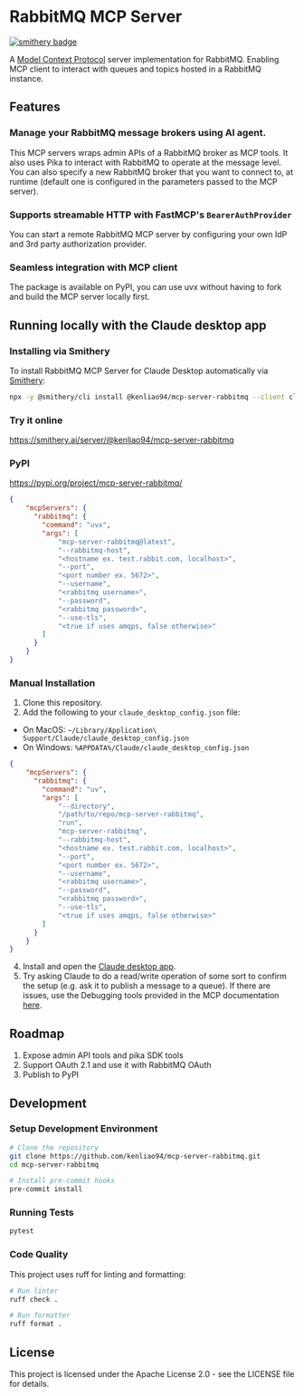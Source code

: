 # RabbitMQ MCP Server
[![smithery badge](https://smithery.ai/badge/@kenliao94/mcp-server-rabbitmq)](https://smithery.ai/server/@kenliao94/mcp-server-rabbitmq)

A [Model Context Protocol](https://www.anthropic.com/news/model-context-protocol) server implementation for RabbitMQ. Enabling MCP client to interact with queues and topics hosted in a RabbitMQ instance.

## Features

### Manage your RabbitMQ message brokers using AI agent.
This MCP servers wraps admin APIs of a RabbitMQ broker as MCP tools. It also uses Pika to interact with RabbitMQ to operate at the message level. You can also specify a new RabbitMQ broker that you want to connect to, at runtime (default one is configured in the parameters passed to the MCP server).

### Supports streamable HTTP with FastMCP's `BearerAuthProvider`
You can start a remote RabbitMQ MCP server by configuring your own IdP and 3rd party authorization provider.

### Seamless integration with MCP client
The package is available on PyPI, you can use uvx without having to fork and build the MCP server locally first.


## Running locally with the Claude desktop app

### Installing via Smithery

To install RabbitMQ MCP Server for Claude Desktop automatically via [Smithery](https://smithery.ai/server/@kenliao94/mcp-server-rabbitmq):

```bash
npx -y @smithery/cli install @kenliao94/mcp-server-rabbitmq --client claude
```

### Try it online
https://smithery.ai/server/@kenliao94/mcp-server-rabbitmq

### PyPI

https://pypi.org/project/mcp-server-rabbitmq/

```json
{
    "mcpServers": {
      "rabbitmq": {
        "command": "uvx",
        "args": [
            "mcp-server-rabbitmq@latest",
            "--rabbitmq-host",
            "<hostname ex. test.rabbit.com, localhost>",
            "--port",
            "<port number ex. 5672>",
            "--username",
            "<rabbitmq username>",
            "--password",
            "<rabbitmq password>",
            "--use-tls",
            "<true if uses amqps, false otherwise>"
        ]
      }
    }
}
```

### Manual Installation
1. Clone this repository.
2. Add the following to your `claude_desktop_config.json` file:
- On MacOS: `~/Library/Application\ Support/Claude/claude_desktop_config.json`
- On Windows: `%APPDATA%/Claude/claude_desktop_config.json`

```json
{
    "mcpServers": {
      "rabbitmq": {
        "command": "uv",
        "args": [
            "--directory",
            "/path/to/repo/mcp-server-rabbitmq",
            "run",
            "mcp-server-rabbitmq",
            "--rabbitmq-host",
            "<hostname ex. test.rabbit.com, localhost>",
            "--port",
            "<port number ex. 5672>",
            "--username",
            "<rabbitmq username>",
            "--password",
            "<rabbitmq password>",
            "--use-tls",
            "<true if uses amqps, false otherwise>"
        ]
      }
    }
}
```
4. Install and open the [Claude desktop app](https://claude.ai/download).
5. Try asking Claude to do a read/write operation of some sort to confirm the setup (e.g. ask it to publish a message to a queue). If there are issues, use the Debugging tools provided in the MCP documentation [here](https://modelcontextprotocol.io/docs/tools/debugging).

## Roadmap
1. Expose admin API tools and pika SDK tools
1. Support OAuth 2.1 and use it with RabbitMQ OAuth
1. Publish to PyPI

## Development

### Setup Development Environment

```bash
# Clone the repository
git clone https://github.com/kenliao94/mcp-server-rabbitmq.git
cd mcp-server-rabbitmq

# Install pre-commit hooks
pre-commit install
```

### Running Tests

```bash
pytest
```

### Code Quality

This project uses ruff for linting and formatting:

```bash
# Run linter
ruff check .

# Run formatter
ruff format .
```

## License

This project is licensed under the Apache License 2.0 - see the LICENSE file for details.
